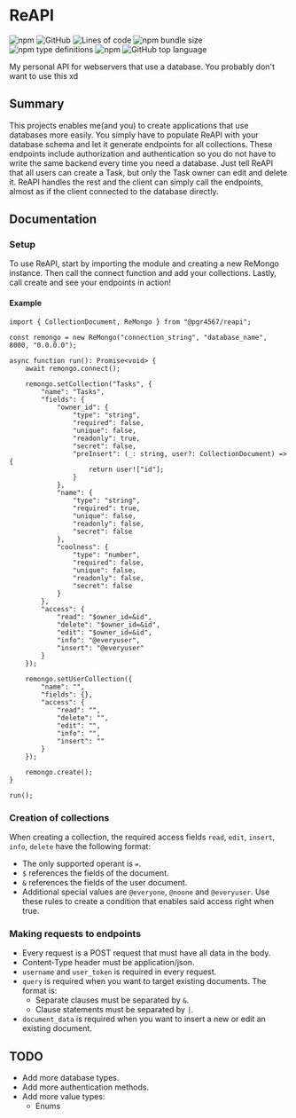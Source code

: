# ReAPI

![npm](https://img.shields.io/npm/v/@pgr4567/reapi)
![GitHub](https://img.shields.io/github/license/pgr4567/ReAPI)
![Lines of code](https://img.shields.io/tokei/lines/github/pgr4567/ReAPI)
![npm bundle size](https://img.shields.io/bundlephobia/min/@pgr4567/reapi)
![npm type definitions](https://img.shields.io/npm/types/@pgr4567/reapi)
![npm](https://img.shields.io/npm/dw/@pgr4567/reapi)
![GitHub top language](https://img.shields.io/github/languages/top/pgr4567/ReAPI)

My personal API for webservers that use a database. You probably don't want to use this xd

## Summary
This projects enables me(and you) to create applications that use databases more easily. You simply have to populate ReAPI with your database schema and let it generate endpoints for all collections. These endpoints include authorization and authentication so you do not have to write the same backend every time you need a database. Just tell ReAPI that all users can create a Task, but only the Task owner can edit and delete it. ReAPI handles the rest and the client can simply call the endpoints, almost as if the client connected to the database directly.

## Documentation
### Setup
To use ReAPI, start by importing the module and creating a new ReMongo instance. Then call the connect function and add your collections. Lastly, call create and see your endpoints in action!
#### Example
```
import { CollectionDocument, ReMongo } from "@pgr4567/reapi";

const remongo = new ReMongo("connection_string", "database_name", 8000, "0.0.0.0");

async function run(): Promise<void> {
    await remongo.connect();

    remongo.setCollection("Tasks", {
        "name": "Tasks",
        "fields": {
            "owner_id": {
                "type": "string",
                "required": false,
                "unique": false,
                "readonly": true,
                "secret": false,
                "preInsert": (_: string, user?: CollectionDocument) => {
                    return user!["id"];
                }
            },
            "name": {
                "type": "string",
                "required": true,
                "unique": false,
                "readonly": false,
                "secret": false
            },
            "coolness": {
                "type": "number",
                "required": false,
                "unique": false,
                "readonly": false,
                "secret": false
            }
        },
        "access": {
            "read": "$owner_id=&id",
            "delete": "$owner_id=&id",
            "edit": "$owner_id=&id",
            "info": "@everyuser",
            "insert": "@everyuser"
        }
    });
    
    remongo.setUserCollection({
        "name": "",
        "fields": {},
        "access": {
            "read": "",
            "delete": "",
            "edit": "",
            "info": "",
            "insert": ""
        }
    });

    remongo.create();
}

run();
```
### Creation of collections
When creating a collection, the required access fields `read`, `edit`, `insert`, `info`, `delete` have the following format:
- The only supported operant is `=`.
- `$` references the fields of the document.
- `&` references the fields of the user document.
- Additional special values are `@everyone`, `@noone` and `@everyuser`.
Use these rules to create a condition that enables said access right when true.

### Making requests to endpoints
- Every request is a POST request that must have all data in the body.
- Content-Type header must be application/json.
- `username` and `user_token` is required in every request.
- `query` is required when you want to target existing documents. The format is: 
    - Separate clauses must be separated by `&`.
    - Clause statements must be separated by `|`.
- `document_data` is required when you want to insert a new or edit an existing document.

## TODO
- Add more database types.
- Add more authentication methods.
- Add more value types:
  - Enums
